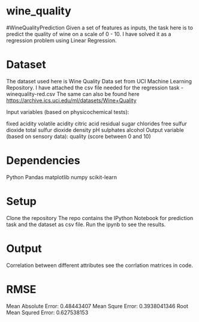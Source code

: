 # wine_quality
#WineQualityPrediction 
Given a set of features as inputs, the task here is to predict the quality of wine on a scale of 0 - 10. I have solved it as a regression problem using Linear Regression.
# Dataset
The dataset used here is Wine Quality Data set from UCI Machine Learning Repository. I have attached the csv file needed for the regression task - winequality-red.csv The same can also be found here https://archive.ics.uci.edu/ml/datasets/Wine+Quality

Input variables (based on physicochemical tests):

fixed acidity
volatile acidity
citric acid
residual sugar
chlorides
free sulfur dioxide
total sulfur dioxide
density
pH
sulphates
alcohol
Output variable (based on sensory data): quality (score between 0 and 10)
# Dependencies
Python
Pandas
matplotlib
numpy
scikit-learn
# Setup
Clone the repository
The repo contains the IPython Notebook for prediction task and the dataset as csv file.
Run the ipynb to see the results.
# Output
Correlation between different attributes
see the corrlation matrices in code.
# RMSE 
Mean Absolute Error: 0.48443407
Mean Squre Error: 0.3938041346
Root Mean Squred Error: 0.627538153
 




